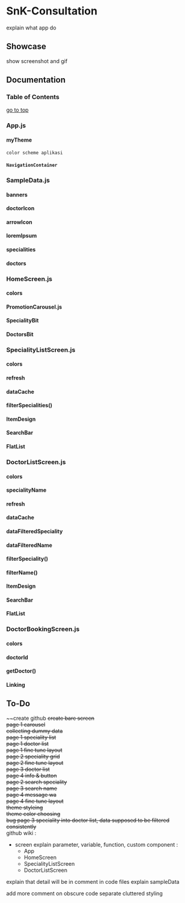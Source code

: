 # SnK-Consultation  
explain what app do  
  
## Showcase  
show screenshot and gif  
  
## Documentation
### Table of Contents
  [go to top](#snk-consultation)
  
### App.js
  #### myTheme  
    color scheme aplikasi
  #### `NavigationContainer`
### SampleData.js
  #### banners
  #### doctorIcon
  #### arrowIcon
  #### loremIpsum
  #### specialities
  #### doctors
### HomeScreen.js
  #### colors
  #### PromotionCarousel.js
  #### SpecialityBit
  #### DoctorsBit
### SpecialityListScreen.js
  #### colors
  #### refresh
  #### dataCache
  #### filterSpecialities()
  #### ItemDesign
  #### SearchBar
  #### FlatList
### DoctorListScreen.js
  #### colors
  #### specialityName
  #### refresh
  #### dataCache
  #### dataFilteredSpeciality
  #### dataFilteredName
  #### filterSpeciality()
  #### filterName()
  #### ItemDesign
  #### SearchBar
  #### FlatList
### DoctorBookingScreen.js
  #### colors
  #### doctorId
  #### getDoctor()
  #### Linking
 

## To-Do  
~~create github
~~create bare screen~~  
~~page 1 carousel~~  
~~collecting dummy data~~  
~~page 1 speciality list~~  
~~page 1 doctor list~~  
~~page 1 fine tune layout~~  
~~page 2 speciality grid~~  
~~page 2 fine tune layout~~  
~~page 3 doctor list~~  
~~page 4 info & button~~  
~~page 2 search speciality~~  
~~page 3 search name~~  
~~page 4 message wa~~  
~~page 4 fine tune layout~~  
~~theme styleing~~  
~~theme color choosing~~  
~~bug page 3 speciality into doctor list, data supposed to be filtered consistently~~  
github wiki :  
  - screen explain parameter, variable, function, custom component : 
    - App  
    - HomeScreen  
    - SpecialityListScreen  
    - DoctorListScreen  
  
explain that detail will be in comment in code files
explain sampleData

add more comment on obscure code
separate cluttered styling  
